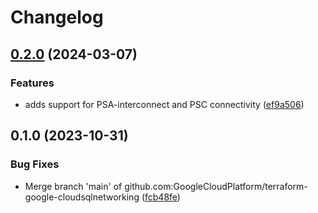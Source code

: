 # Changelog

## [0.2.0](https://github.com/GoogleCloudPlatform/terraform-google-cloudsqlnetworking/compare/v0.1.0...v0.2.0) (2024-03-07)


### Features

* adds support for PSA-interconnect and PSC connectivity ([ef9a506](https://github.com/GoogleCloudPlatform/terraform-google-cloudsqlnetworking/commit/ef9a506c9fb4ebf44b013c840011a344345fa1c1))

## 0.1.0 (2023-10-31)


### Bug Fixes

* Merge branch 'main' of github.com:GoogleCloudPlatform/terraform-google-cloudsqlnetworking ([fcb48fe](https://github.com/GoogleCloudPlatform/terraform-google-cloudsqlnetworking/commit/fcb48fef4964b29d5d01265ff46eb83cdb3dddb0))
